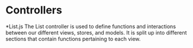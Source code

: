 # Controllers

*List.js
	The List controller is used to define functions and interactions between our different views, stores, and models. It is split up into different sections that contain functions pertaining to each view.

